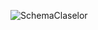 ![SchemaClaselor](https://github.com/stefanmagu/oop-bank-system/assets/123208247/b2a90d06-4e55-4957-ab01-34af98488f43)
